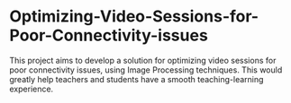 # Optimizing-Video-Sessions-for-Poor-Connectivity-issues
This project aims to develop a solution for optimizing video sessions for poor connectivity issues, using Image Processing techniques. This would greatly help teachers and students have a smooth teaching-learning experience.  
